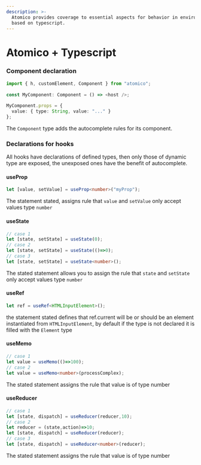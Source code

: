 ```yaml
---
description: >-
  Atomico provides coverage to essential aspects for behavior in environments
  based on typescript.
---
```


# Atomico + Typescript

### Component declaration

```typescript
import { h, customElement, Component } from "atomico";
​
const MyComponent: Component = () => <host />;
​
MyComponent.props = {
  value: { type: String, value: "..." }
};
```

The `Component` type adds the autocomplete rules for its component.

### Declarations for hooks

All hooks have declarations of defined types, then only those of dynamic type are exposed, the unexposed ones have the benefit of autocomplete.

#### useProp

```typescript
let [value, setValue] = useProp<number>("myProp");
```

The statement stated, assigns rule that `value` and `setValue` only accept values type `number`

#### useState

```typescript
// case 1
let [state, setState] = useState(0);
// case 2
let [state, setState] = useState(()=>0);
// case 3
let [state, setState] = useState<number>();
```

The stated statement allows you to assign the rule that `state` and `setState` only accept values type `number`

#### useRef

```typescript
let ref = useRef<HTMLInputElement>();
```

the statement stated defines that ref.current will be or should be an element instantiated from `HTMLInputElement`, by default if the type is not declared it is filled with the `Element` type

#### useMemo

```typescript
// case 1
let value = useMemo(()=>100);
// case 2
let value = useMemo<number>(processComplex);
```

The stated statement assigns the rule that value is of type number

#### useReducer

```typescript
// case 1
let [state, dispatch] = useReducer(reducer,10);
// case 2
let reducer = (state,action)=>10;
let [state, dispatch] = useReducer(reducer);
// case 3
let [state, dispatch] = useReducer<number>(reducer); 
```

The stated statement assigns the rule that value is of type number


